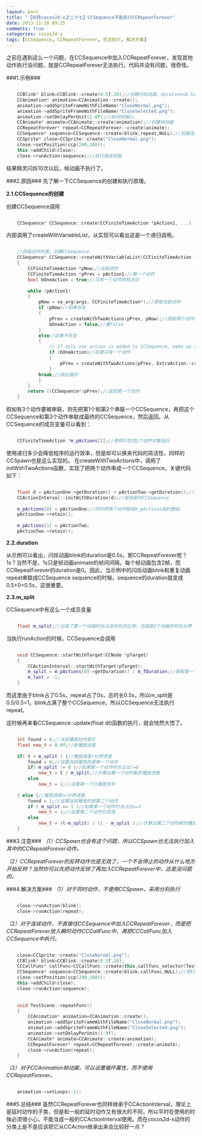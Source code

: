 ```yaml
---
layout: post
title: "【玩转cocos2d-x之二十七】CCSequence不能执行CCRepeatForever"
date: 2013-11-28 09:25
comments: true
categories: cocos2d-x
tags: [CCSequence, CCRepeatForever, 无法执行, 解决方案]
---
```

之前在遇到这么一个问题，在CCSequence中加入CCRepeatForever，发现其他动作执行没问题，就是CCRepeatForever无法执行。代码并没有问题，很奇怪。


###1.示例###

``` cpp 示例

    CCBlink* blink=CCBlink::create(0.5f,10);//创建闪烁动画，duration=0.5s  
    CCAnimation* animation=CCAnimation::create();  
    animation->addSpriteFrameWithFileName("CloseNormal.png");  
    animation->addSpriteFrameWithFileName("CloseSelected.png");  
    animation->setDelayPerUnit(1.0f);//帧间间隔1s  
    CCAnimate* animate=CCAnimate::create(animation);//创建帧动画  
    CCRepeatForever* repeat=CCRepeatForever::create(animate);  
    CCSequence* sequence=CCSequence::create(blink,repeat,NULL);//创建连续动画  
    CCSprite* close=CCSprite::create("CloseNormal.png");  
    close->setPosition(ccp(240,160));  
    this->addChild(close);  
    close->runAction(sequence);//执行连续动画  

```

结果精灵闪烁10次以后，帧动画不执行了。

<!-- more -->

###2.原因###
先了解一下CCSequence的创建和执行原理。

**2.1.CCSequence的创建**

创建CCSequence调用

``` cpp 创建CCSequence

    CCSequence* CCSequence::create(CCFiniteTimeAction *pAction1, ...)  

```

内部调用了createWithVariableList，从实现可以看出这是一个递归调用。

``` cpp createWithVariableList

    //获取动作列表，创建CCSequence  
    CCSequence* CCSequence::createWithVariableList(CCFiniteTimeAction *pAction1, va_list args)  
    {  
    	CCFiniteTimeAction *pNow;//当前动作  
    	CCFiniteTimeAction *pPrev = pAction1;//第一个动作  
    	bool bOneAction = true;//只有一个动作的标志位  
      
    	while (pAction1)  
    	{  
    		pNow = va_arg(args, CCFiniteTimeAction*);//获取当前动作  
    		if (pNow)//如果存在  
    		{  
    			pPrev = createWithTwoActions(pPrev, pNow);//用前两个动作创建CCSequence并赋给第一个动作  
    			bOneAction = false;//置false  
    		}  
    		else//如果不存在  
    		{  
    			// If only one action is added to CCSequence, make up a CCSequence by adding a simplest finite time action.  
    			if (bOneAction)//如果只有一个动作  
    			{  
    				pPrev = createWithTwoActions(pPrev, ExtraAction::create());  
    			}  
    		break;//跳出循环  
    		}  
    	}  
    	return ((CCSequence*)pPrev);//返回第一个动作  
    }  

```

假如有3个动作要被串联，则先把第1个和第2个串联一个CCSequence，再把这个CCSequence和第3个动作串联成最终的CCSequence，然后返回。从CCSequence的成员变量可以看到：

``` cpp 动作对象指针成员变量

    CCFiniteTimeAction *m_pActions[2];//表明只包含2个动作对象指针

```

使用递归多少会降低程序的运行效率，但是却可以换来代码的简洁性，同样的CCSpawn也是这么实现的。
在createWithTwoActions中，调用了initWithTwoActions函数，实现了把两个动作串成一个CCSequence，关键代码如下：

``` cpp initWithTwoActions

    float d = pActionOne->getDuration() + pActionTwo->getDuration();//获取两个动作的duration  
    CCActionInterval::initWithDuration(d);//赋给新的CCSequence  
      
    m_pActions[0] = pActionOne;//同时把两个动作赋给m_pActions指针数组  
    pActionOne->retain();  
      
    m_pActions[1] = pActionTwo;  
    pActionTwo->retain();  

```

**2.2.duration**

从示例可以看出，闪烁动画blink的duration是0.5s，那CCRepeatForever呢？1s？当然不是，1s只是帧动画animate的帧间间隔，每个帧动画包含2帧，而CCRepeatForever的duration是0。因此，当示例中的闪烁动画blink和重复动画repeat串联成CCSequence sequence的时候，sequence的duration就变成0.5+0=0.5s，这很重要。

**2.3.m_split**

CCSequence中有这么一个成员变量

``` cpp m_split

	float m_split;//记录了第一个动画时长占总时长的比例，也就是2个动画的时长分界  

```

当执行runAction的时候，CCSequence会调用

``` cpp startWithTarget

	void CCSequence::startWithTarget(CCNode *pTarget)  
	{  
    	CCActionInterval::startWithTarget(pTarget);  
    	m_split = m_pActions[0]->getDuration() / m_fDuration;//获取第一个动画占总时长的比例  
    	m_last = -1;  
	}  

```

而这里由于blink占了0.5s，repeat占了0s，总时长0.5s，所以m_split是0.5/0.5=1。blink占满了整个CCSequence，所以CCSequence无法执行repeat。

这时候再来看CCSequence::update(float dt)函数的执行，就会恍然大悟了。

``` cpp update

	int found = 0;//当前播放动作索引  
	float new_t = 0.0f;//新播放进度  
  
	if( t < m_split ) {//播放进度<分界进度  
    	found = 0;//设置当前播放的是第一个动作  
    	if( m_split != 0 )//如果第一个动作时长占比!=0  
        	new_t = t / m_split;//计算出第一个动作新的播放进度  
    	else  
        	new_t = 1;//设置第一个已播放完毕  
  
	} else {//播放进度>=分界进度  
    	found = 1;//设置当前播放的是第二个动作  
    	if ( m_split == 1 )//如果第一个动作时长占比==1  
        	new_t = 1;//设置第二个动作已完成  
    	else  
        	new_t = (t-m_split) / (1 - m_split );//计算出第二个动作新的播放进度  
	}  

```

###3.注意###
*（1）CCSpawn也会有这个问题，所以CCSpawn也无法执行加入其中的CCRepeatForever动作。*

*（2）CCRepeatForever的反转动作也是无效了，一个不会停止的动作从什么地方开始反转？当然你可以先把动作反转了再加入CCRepeatForever中，这是没问题的。*

###4.解决方案###
*（1）对于同时动作，不使用CCSpawn，采用分别执行*

``` cpp 分别执行

	close->runAction(blink);  
	close->runAction(repeat);  

```

*（2）对于连续动作，不直接往CCSequence中加入CCRepeatForever，而是把CCRepeatForever放入瞬时动作CCCallFunc中，再把CCCallFunc加入CCSequence中执行。*

``` cpp CCSequence串联

	close=CCSprite::create("CloseNormal.png");  
	CCBlink* blink=CCBlink::create(0.5f,10);  
	CCCallFunc* callFunc=CCCallFunc::create(this,callfunc_selector(TestScene::repeatFunc));//创建CCCallFunc对象  
	CCSequence* sequence=CCSequence::create(blink,callFunc,NULL);//把CCCallFunc对象加入CCSequence中  
	close->setPosition(ccp(240,160));  
	this->addChild(close);  
	close->runAction(sequence);  
  
  
	void TestScene::repeatFunc()  
	{  
    	CCAnimation* animation=CCAnimation::create();  
    	animation->addSpriteFrameWithFileName("CloseNormal.png");  
    	animation->addSpriteFrameWithFileName("CloseSelected.png");  
    	animation->setDelayPerUnit(1.0f);  
    	CCAnimate* animate=CCAnimate::create(animation);  
    	CCRepeatForever* repeat=CCRepeatForever::create(animate);  
    	close->runAction(repeat);  
	}  

```

*（3）对于CCAnimation帧动画，可以设置循环属性，而不使用CCRepeatForever。*

``` cpp setLoops

	animation->setLoops(-1);  

```

###5.总结###
虽然CCRepeatForever也同样继承于CCActionInterval，理论上是延时动作的子类，但是和一般的延时动作又有很大的不同，所以平时在使用的时候必须很小心，不能当成一般的CCActionInterval使用。而在cocos2d-x动作的分类上是不是应该把它从CCAction继承出来会比较好一点？